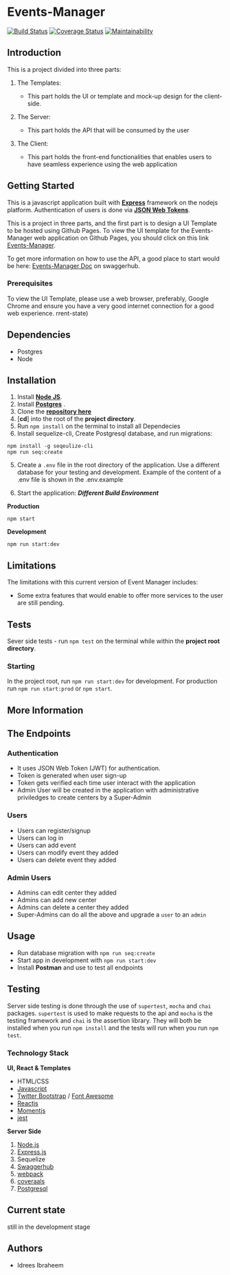 # Events-Manager


[![Build Status](https://travis-ci.org/iidrees/Events-Manager.svg?branch=develop)](https://travis-ci.org/iidrees/Events-Manager)
[![Coverage Status](https://coveralls.io/repos/github/iidrees/Events-Manager/badge.svg?branch=develop)](https://coveralls.io/github/iidrees/Events-Manager?branch=develop)
[![Maintainability](https://api.codeclimate.com/v1/badges/507b075d1aa0f1e22e24/maintainability)](https://codeclimate.com/github/iidrees/Events-Manager/maintainability)

## Introduction

This is a project divided into three parts:

1. The Templates:
    
    * This part holds the UI or template and mock-up design for the client-side.
 
2. The Server:

    * This part holds the API that will be consumed by the user 

3. The Client:

    * This part holds the front-end functionalities that enables users to have seamless experience using the web application


## Getting Started

This is a javascript application built with [**Express**](https://expressjs.com/) framework on the nodejs platform. Authentication of users is done via [**JSON Web Tokens**](https://jwt.io/).

This is a project in three parts, and the first part is to design a UI Template to be hosted using Github Pages.
To view the UI template for the Events-Manager web application on Github Pages, you should click on this link [Events-Manager](https://iidrees.github.io/Events-Manager/template/landing.html).

To get more information on how to use the API, a good place to start would be here: [Events-Manager Doc](https://swaggerhub.com/apis/events-manager/Events-manager/1.0.0) on swaggerhub.


### Prerequisites
To view the UI Template, please use a web browser, preferably, Google Chrome and ensure you have a very good internet connection for a good web experience.
rrent-state)


## Dependencies
* Postgres
* Node

## Installation

1. Install [**Node JS**](https://nodejs.org/en/).
1. Install [**Postgres**](https://www.postgresql.org/) .
1. Clone the [**repository here**](https://github.com/iidrees/Events-Manager)
1. [**cd**] into the root of the **project directory**.
1. Run `npm install` on the terminal to install all Dependecies
1. Install sequelize-cli, Create Postgresql database, and run migrations:
```
npm install -g seqeulize-cli
npm run seq:create 
```
5. Create a `.env` file in the root directory of the application. Use a different database for your testing and development. Example of the content of a .env file is shown in the .env.example

6. Start the application:
**_Different Build Environment_**

**Production**
```
npm start
```
**Development**
```
npm run start:dev 

```

## Limitations
The limitations with this current version of Event Manager includes:
* Some extra features that would enable to offer more services to the user are still pending.


## Tests

Sever side tests - run `npm test` on the terminal while within the **project root directory**.


### Starting
In the project root, run `npm run start:dev` for development.
For production run `npm run start:prod` or `npm start`.

## More Information


## The Endpoints



### Authentication

- It uses JSON Web Token (JWT) for authentication.
- Token is generated when user sign-up
- Token gets verified each time user interact with the application
- Admin User will be created in the application with administrative priviledges to create centers by a Super-Admin

### Users

- Users can register/signup
- Users can log in
- Users can add event
- Users can modify event they added
- Users can delete event they added

### Admin Users
- Admins can edit center they added
- Admins can add new center
- Admins can delete a center they added
- Super-Admins can do all the above and upgrade a `user` to an `admin`

## Usage
- Run database migration with `npm run seq:create`
- Start app in development with `npm run start:dev`
- Install **Postman** and use to test all endpoints



## Testing

Server side testing is done through the use of `supertest`, `mocha` and `chai` packages. `supertest` is used to make requests to the api and `mocha` is the testing framework and `chai` is the assertion library. They will both be installed when you run `npm install` and the tests will run when you run `npm test`.

### Technology Stack
**UI, React & Templates**
* HTML/CSS
* [Javascript](https://developer.mozilla.org/en-US/docs/Web/JavaScript)
* [Twitter Bootstrap](getbootstrap.com) / [Font Awesome](fontawesome.io/icons/)
* [Reactjs](reactjs.org)
* [Momentjs](https://momentjs.com/)
* [jest](https://facebook.github.io/jest)




**Server Side**
1. [Node.js](https://nodejs.org)
2. [Express.js](https://expressjs.com)
3. Sequelize
4. [Swaggerhub](https://swaggerhub.com)
5. [webpack](https://webpack.js.org/)
6. [coveraals](https://coveralls.io/)
7. [Postgresql](https://www.postgresql.org)





## Current state
still in the development stage


## Authors

* Idrees Ibraheem


